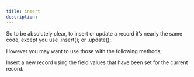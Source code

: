 ```yaml
---
title: insert
description: 
---
```

So to be absolutely clear, to insert or update a record it’s nearly the same code, except you use .insert(); or .update();.

 However you may want to use those with the following methods;

Insert a new record using the field values that have been set for the current record.